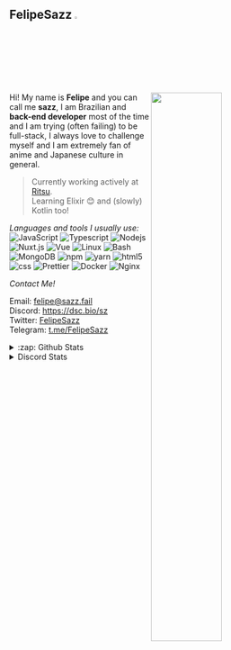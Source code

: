 <h2>FelipeSazz <img src="https://cdn.discordapp.com/emojis/535558767794978816.png?v=1" width="3%"></h2>

<img width="50%" align="right" src="https://static.wikia.nocookie.net/steins-gate/images/8/83/Kurisu_profile.png/revision/latest?cb=20141222010103">

Hi! My name is **Felipe** and you can call me **sazz**, I am Brazilian and **back-end developer** most of the time and I am trying (often failing) to be full-stack, I always love to challenge myself and I am extremely fan of anime and Japanese culture in general.

> Currently working actively at [Ritsu](https://github.com/RitsuProject/Ritsu).<br>
> Learning Elixir 😊 and (slowly) Kotlin too!

*Languages and tools I usually use:*
<br>
<img alt="JavaScript" src="https://img.shields.io/badge/-Javascript-edb200?style=flat-square&logo=javascript&logoColor=white" /> 
<img alt="Typescript" src="https://img.shields.io/badge/-Typescript-0879c9?style=flat-square&logo=typescript&logoColor=white" />
<img alt="Nodejs" src="https://img.shields.io/badge/-Nodejs-43853d?style=flat-square&logo=Node.js&logoColor=white" /> 
<img alt="Nuxt.js" src="https://img.shields.io/badge/-Nuxt.js-27cc56?style=flat-square&logo=nuxt.js&logoColor=white" /> 
<img alt="Vue" src="https://img.shields.io/badge/-Vue-384960?style=flat-square&logo=vue.js&logoColor=white" /> 
<img alt="Linux" src="https://img.shields.io/badge/-Linux-3d3d3d?style=flat-square&logo=linux&logoColor=white" /> 
<img alt="Bash" src="https://img.shields.io/badge/-Bash-3d3d3d?style=flat-square&logo=gnu-bash&logoColor=white" /> 
<img alt="MongoDB" src="https://img.shields.io/badge/-MongoDB-08c93b?style=flat-square&logo=mongodb&logoColor=white" /> 
<img alt="npm" src="https://img.shields.io/badge/-NPM-CB3837?style=flat-square&logo=npm&logoColor=white" />
<img alt="yarn" src="https://img.shields.io/badge/-Yarn-289bed?style=flat-square&logo=yarn&logoColor=white" />
<img alt="html5" src="https://img.shields.io/badge/-HTML5-E34F26?style=flat-square&logo=html5&logoColor=white" />
<img alt="css" src="https://img.shields.io/badge/-CSS-1572B6?style=flat-square&logo=css3&logoColor=white" />
<img alt="Prettier" src="https://img.shields.io/badge/-Prettier-F7B93E?style=flat-square&logo=prettier&logoColor=white" />
<img alt="Docker" src="https://img.shields.io/badge/-Docker-0db7ed?style=flat-square&logo=Docker&logoColor=white" />
<img alt="Nginx" src="https://img.shields.io/badge/-Nginx-7acc2d?style=flat-square&logo=Nginx&logoColor=white" />

*Contact Me!*

Email: [felipe@sazz.fail](mailto:felipe@sazz.fail)
<br>
Discord: https://dsc.bio/sz
<br>
Twitter: [FelipeSazz](https://twitter.com/FelipeSazz)
<br>
Telegram: [t.me/FelipeSazz](https://t.me/FelipeSazz)


<details>
  <summary>:zap: Github Stats</summary>
  <img src="https://github-readme-stats.vercel.app/api?username=Sazzo&show_icons=true&theme=dark&include_all_commits=true">
  <br>
  <img src="https://github-readme-stats.vercel.app/api/top-langs/?username=Sazzo&theme=dark&layout=compact&hide=css">
</details>
<details>
  <summary>Discord Stats</summary>
  <img src="https://discord.c99.nl/widget/theme-2/326123612153053184.png">
</details>
